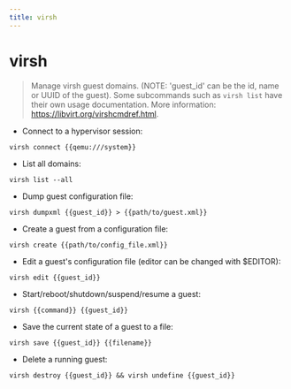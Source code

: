 ```yaml
---
title: virsh
---
```

# virsh

> Manage virsh guest domains. (NOTE: 'guest_id' can be the id, name or UUID of the guest).
> Some subcommands such as `virsh list` have their own usage documentation.
> More information: <https://libvirt.org/virshcmdref.html>.

- Connect to a hypervisor session:

`virsh connect {{qemu:///system}}`

- List all domains:

`virsh list --all`

- Dump guest configuration file:

`virsh dumpxml {{guest_id}} > {{path/to/guest.xml}}`

- Create a guest from a configuration file:

`virsh create {{path/to/config_file.xml}}`

- Edit a guest's configuration file (editor can be changed with $EDITOR):

`virsh edit {{guest_id}}`

- Start/reboot/shutdown/suspend/resume a guest:

`virsh {{command}} {{guest_id}}`

- Save the current state of a guest to a file:

`virsh save {{guest_id}} {{filename}}`

- Delete a running guest:

`virsh destroy {{guest_id}} && virsh undefine {{guest_id}}`
